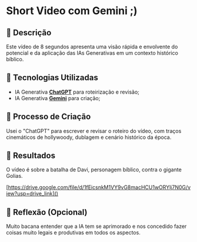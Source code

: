 # Short Video com Gemini ;)

## 📒 Descrição
Este vídeo de 8 segundos apresenta uma visão rápida e envolvente do potencial e da aplicação das IAs Generativas em um contexto histórico bíblico.

## 🤖 Tecnologias Utilizadas
- IA Generativa **[ChatGPT](https://chat.openai.com)** para roteirização e revisão;
- IA Generativa **[Gemini](https://gemini.google.com/app)** para criação;

## 🧐 Processo de Criação
Usei o "ChatGPT" para escrever e revisar o roteiro do vídeo, com traços cinemáticos de hollywoody, dublagem e cenário histórico da época.

## 🚀 Resultados
O vídeo é sobre a batalha de Davi, personagem bíblico, contra o gigante Golias.

[https://drive.google.com/file/d/1fEicsnkM1VY9vG8macHCU1wORYlj7N0G/view?usp=drive_link]()

## 💭 Reflexão (Opcional)
Muito bacana entender que a IA tem se aprimorado e nos concedido fazer coisas muito legais e produtivas em todos os aspectos.
